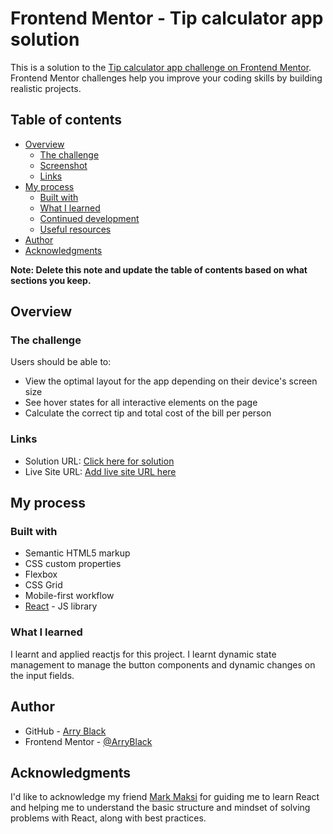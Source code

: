 # Frontend Mentor - Tip calculator app solution

This is a solution to the [Tip calculator app challenge on Frontend Mentor](https://www.frontendmentor.io/challenges/tip-calculator-app-ugJNGbJUX). Frontend Mentor challenges help you improve your coding skills by building realistic projects.

## Table of contents

- [Overview](#overview)
  - [The challenge](#the-challenge)
  - [Screenshot](#screenshot)
  - [Links](#links)
- [My process](#my-process)
  - [Built with](#built-with)
  - [What I learned](#what-i-learned)
  - [Continued development](#continued-development)
  - [Useful resources](#useful-resources)
- [Author](#author)
- [Acknowledgments](#acknowledgments)

**Note: Delete this note and update the table of contents based on what sections you keep.**

## Overview

### The challenge

Users should be able to:

- View the optimal layout for the app depending on their device's screen size
- See hover states for all interactive elements on the page
- Calculate the correct tip and total cost of the bill per person


### Links

- Solution URL: [Click here for solution](https://github.com/ArryBlack/Tip-Calculator-React)
- Live Site URL: [Add live site URL here](https://your-live-site-url.com)

## My process

### Built with

- Semantic HTML5 markup
- CSS custom properties
- Flexbox
- CSS Grid
- Mobile-first workflow
- [React](https://reactjs.org/) - JS library



### What I learned

I learnt and applied reactjs for this project. I learnt dynamic state management to manage the button components and dynamic changes on the input fields.



## Author

- GitHub - [Arry Black](https://github.com/ArryBlack)
- Frontend Mentor - [@ArryBlack](https://www.frontendmentor.io/profile/ArryBlack)


## Acknowledgments

I'd like to acknowledge my friend [Mark Maksi](https://github.com/mmaksi) for guiding me to learn React and helping me to understand the basic structure and mindset of solving problems with React, along with best practices.

